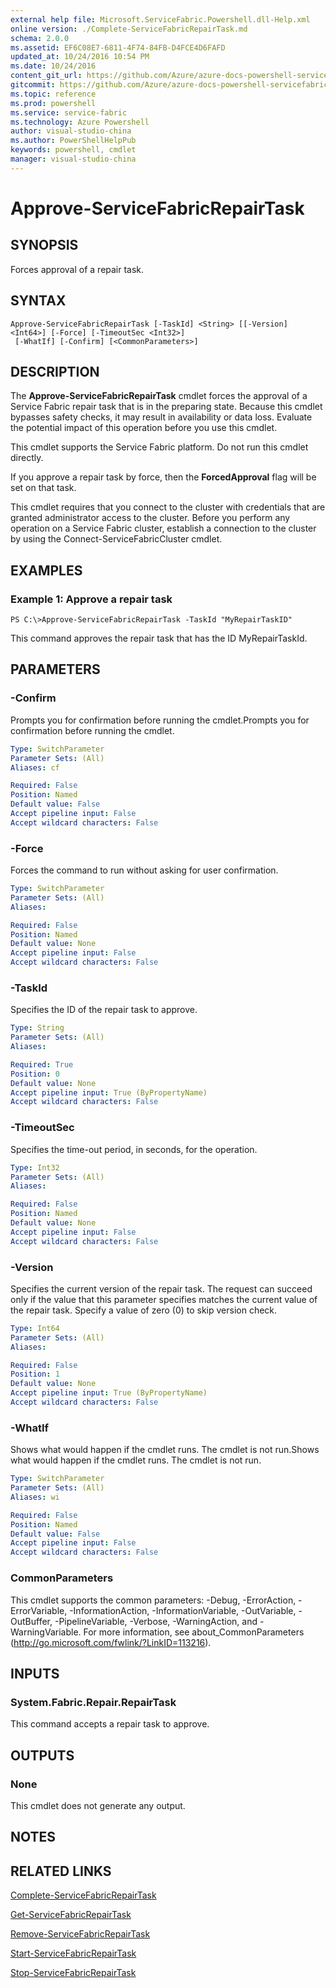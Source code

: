 ```yaml
---
external help file: Microsoft.ServiceFabric.Powershell.dll-Help.xml
online version: ./Complete-ServiceFabricRepairTask.md
schema: 2.0.0
ms.assetid: EF6C08E7-6811-4F74-84FB-D4FCE4D6FAFD
updated_at: 10/24/2016 10:54 PM
ms.date: 10/24/2016
content_git_url: https://github.com/Azure/azure-docs-powershell-servicefabric/blob/master/Service-Fabric-cmdlets/ServiceFabric/vlatest/Approve-ServiceFabricRepairTask.md
gitcommit: https://github.com/Azure/azure-docs-powershell-servicefabric/blob/865a3e19e58e9be5871c4d9834591e4ba1c1b9ec/Service-Fabric-cmdlets/ServiceFabric/vlatest/Approve-ServiceFabricRepairTask.md
ms.topic: reference
ms.prod: powershell
ms.service: service-fabric
ms.technology: Azure Powershell
author: visual-studio-china
ms.author: PowerShellHelpPub
keywords: powershell, cmdlet
manager: visual-studio-china
---
```


# Approve-ServiceFabricRepairTask

## SYNOPSIS
Forces approval of a repair task.

## SYNTAX

```
Approve-ServiceFabricRepairTask [-TaskId] <String> [[-Version] <Int64>] [-Force] [-TimeoutSec <Int32>]
 [-WhatIf] [-Confirm] [<CommonParameters>]
```

## DESCRIPTION
The **Approve-ServiceFabricRepairTask** cmdlet forces the approval of a Service Fabric repair task that is in the preparing state.
Because this cmdlet bypasses safety checks, it may result in availability or data loss.
Evaluate the potential impact of this operation before you use this cmdlet.

This cmdlet supports the Service Fabric platform.
Do not run this cmdlet directly.

If you approve a repair task by force, then the **ForcedApproval** flag will be set on that task.

This cmdlet requires that you connect to the cluster with credentials that are granted administrator access to the cluster.
Before you perform any operation on a Service Fabric cluster, establish a connection to the cluster by using the Connect-ServiceFabricCluster cmdlet.

## EXAMPLES

### Example 1: Approve a repair task
```
PS C:\>Approve-ServiceFabricRepairTask -TaskId "MyRepairTaskID"
```

This command approves the repair task that has the ID MyRepairTaskId.

## PARAMETERS

### -Confirm
Prompts you for confirmation before running the cmdlet.Prompts you for confirmation before running the cmdlet.

```yaml
Type: SwitchParameter
Parameter Sets: (All)
Aliases: cf

Required: False
Position: Named
Default value: False
Accept pipeline input: False
Accept wildcard characters: False
```

### -Force
Forces the command to run without asking for user confirmation.

```yaml
Type: SwitchParameter
Parameter Sets: (All)
Aliases: 

Required: False
Position: Named
Default value: None
Accept pipeline input: False
Accept wildcard characters: False
```

### -TaskId
Specifies the ID of the repair task to approve.

```yaml
Type: String
Parameter Sets: (All)
Aliases: 

Required: True
Position: 0
Default value: None
Accept pipeline input: True (ByPropertyName)
Accept wildcard characters: False
```

### -TimeoutSec
Specifies the time-out period, in seconds, for the operation.

```yaml
Type: Int32
Parameter Sets: (All)
Aliases: 

Required: False
Position: Named
Default value: None
Accept pipeline input: False
Accept wildcard characters: False
```

### -Version
Specifies the current version of the repair task.
The request can succeed only if the value that this parameter specifies matches the current value of the repair task.
Specify a value of zero (0) to skip version check.

```yaml
Type: Int64
Parameter Sets: (All)
Aliases: 

Required: False
Position: 1
Default value: None
Accept pipeline input: True (ByPropertyName)
Accept wildcard characters: False
```

### -WhatIf
Shows what would happen if the cmdlet runs.
The cmdlet is not run.Shows what would happen if the cmdlet runs.
The cmdlet is not run.

```yaml
Type: SwitchParameter
Parameter Sets: (All)
Aliases: wi

Required: False
Position: Named
Default value: False
Accept pipeline input: False
Accept wildcard characters: False
```

### CommonParameters
This cmdlet supports the common parameters: -Debug, -ErrorAction, -ErrorVariable, -InformationAction, -InformationVariable, -OutVariable, -OutBuffer, -PipelineVariable, -Verbose, -WarningAction, and -WarningVariable. For more information, see about_CommonParameters (http://go.microsoft.com/fwlink/?LinkID=113216).

## INPUTS

### System.Fabric.Repair.RepairTask
This command accepts a repair task to approve.

## OUTPUTS

### None
This cmdlet does not generate any output.

## NOTES

## RELATED LINKS

[Complete-ServiceFabricRepairTask](xref:ServiceFabric/vlatest/Complete-ServiceFabricRepairTask.md)

[Get-ServiceFabricRepairTask](xref:ServiceFabric/vlatest/Get-ServiceFabricRepairTask.md)

[Remove-ServiceFabricRepairTask](xref:ServiceFabric/vlatest/Remove-ServiceFabricRepairTask.md)

[Start-ServiceFabricRepairTask](xref:ServiceFabric/vlatest/Start-ServiceFabricRepairTask.md)

[Stop-ServiceFabricRepairTask](xref:ServiceFabric/vlatest/Stop-ServiceFabricRepairTask.md)



